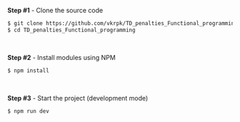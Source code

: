 

**Step #1** - Clone the source code

```bash
$ git clone https://github.com/vkrpk/TD_penalties_Functional_programming
$ cd TD_penalties_Functional_programming
```

<br />

**Step #2** - Install modules using NPM 

```bash
$ npm install
```

<br />

**Step #3** - Start the project (development mode)

```bash
$ npm run dev
```